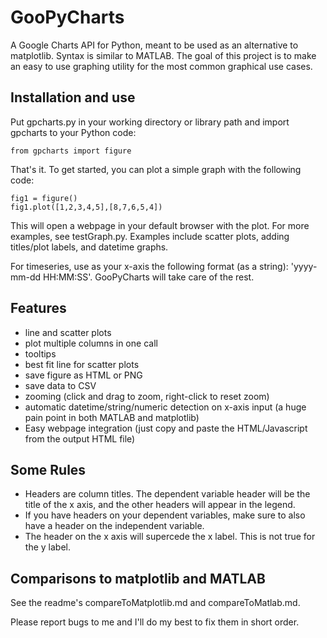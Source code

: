 # GooPyCharts
A Google Charts API for Python, meant to be used as an alternative to matplotlib. Syntax is similar to MATLAB. The goal of this project is to make an easy to use graphing utility for the most common graphical use cases.

## Installation and use
Put gpcharts.py in your working directory or library path and import gpcharts to your Python code:

```
from gpcharts import figure
```

That's it. To get started, you can plot a simple graph with the following code:

```
fig1 = figure()
fig1.plot([1,2,3,4,5],[8,7,6,5,4])
```

This will open a webpage in your default browser with the plot. For more examples, see testGraph.py. Examples include scatter plots, adding titles/plot labels, and datetime graphs.

For timeseries, use as your x-axis the following format (as a string): 'yyyy-mm-dd HH:MM:SS'. GooPyCharts will take care of the rest.

## Features
- line and scatter plots
- plot multiple columns in one call
- tooltips
- best fit line for scatter plots
- save figure as HTML or PNG
- save data to CSV
- zooming (click and drag to zoom, right-click to reset zoom)
- automatic datetime/string/numeric detection on x-axis input (a huge pain point in both MATLAB and matplotlib)
- Easy webpage integration (just copy and paste the HTML/Javascript from the output HTML file)

## Some Rules
- Headers are column titles. The dependent variable header will be the title of the x axis, and the other headers will appear in the legend.
- If you have headers on your dependent variables, make sure to also have a header on the independent variable.
- The header on the x axis will supercede the x label. This is not true for the y label.

## Comparisons to matplotlib and MATLAB
See the readme's compareToMatplotlib.md and compareToMatlab.md.

Please report bugs to me and I'll do my best to fix them in short order.
